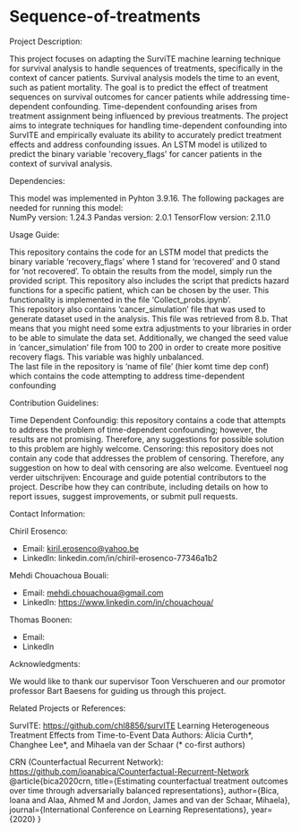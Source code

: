 # Sequence-of-treatments

Project Description:  
 
This project focuses on adapting the SurviTE machine learning technique for survival analysis to handle sequences of treatments, specifically in the context of cancer patients. Survival analysis models the time to an event, such as patient mortality. The goal is to predict the effect of treatment sequences on survival outcomes for cancer patients while addressing time-dependent confounding. Time-dependent confounding arises from treatment assignment being influenced by previous treatments. The project aims to integrate techniques for handling time-dependent confounding into SurvITE and empirically evaluate its ability to accurately predict treatment effects and address confounding issues. An LSTM model is utilized to predict the binary variable 'recovery_flags' for cancer patients in the context of survival analysis. 
 
Dependencies:  
 
This model was implemented in Pyhton 3.9.16. The following packages are 	needed for running this model:  
NumPy version: 1.24.3 
Pandas version: 2.0.1 
TensorFlow version: 2.11.0 
 
Usage Guide: 

This repository contains the code for an LSTM model that predicts the binary variable ‘recovery_flags’ where 1 stand for ‘recovered’ and 0 stand for ‘not recovered’. To obtain the results from the model, simply run the provided script. 
This repository also includes the script that predicts hazard functions for a specific patient, which can be chosen by the user. This functionality is implemented in the file ‘Collect_probs.ipynb’.  
This repository also contains ‘cancer_simulation’ file that was used to generate dataset used in the analysis. This file was retrieved from 8.b. That means that you might need some extra adjustments to your libraries in order to be able to simulate the data set. Additionally, we changed the seed value in ‘cancer_simulation’ file from 100 to 200 in order to create more positive recovery flags. This variable was highly unbalanced.  
The last file in the repository is ‘name of file’ (hier komt time dep conf) which contains the code attempting to address time-dependent confounding 
 
Contribution Guidelines:  

Time Dependent Confoundig: this repository contains a code that attempts to address the problem of time-dependent confounding; however, the results are not promising. Therefore, any suggestions for possible solution to this problem are highly welcome. 
Censoring: this repository does not contain any code that addresses the problem of censoring. Therefore, any suggestion on how to deal with censoring are also welcome. Eventueel nog verder uitschrijven: Encourage and guide potential contributors to the project. Describe how they can contribute, including details on how to report issues, suggest improvements, or submit pull requests. 
 
Contact Information:  
 
Chiril Erosenco:  
- Email: kiril.erosenco@yahoo.be 
- LinkedIn: linkedin.com/in/chiril-erosenco-77346a1b2
 
Mehdi Chouachoua Bouali:
- Email: mehdi.chouachoua@gmail.com 
- LinkedIn: https://www.linkedin.com/in/chouachoua/ 
 
Thomas Boonen:  
- Email:  
- LinkedIn 
 
Acknowledgments:  

We would like to thank our supervisor Toon Verschueren and our promotor professor Bart Baesens for guiding us through this project.  
 
Related Projects or References:  

SurvITE: https://github.com/chl8856/survITE 
Learning Heterogeneous Treatment Effects from Time-to-Event Data 
Authors: Alicia Curth*, Changhee Lee*, and Mihaela van der Schaar (* co-first authors) 
 
CRN (Counterfactual Recurrent Network): https://github.com/ioanabica/Counterfactual-Recurrent-Network 
@article{bica2020crn, 
  title={Estimating counterfactual treatment outcomes over time through adversarially balanced representations}, 
  author={Bica, Ioana and Alaa, Ahmed M and Jordon, James and van der Schaar, Mihaela}, 
  journal={International Conference on Learning Representations}, 
  year={2020} 
} 
 
 
